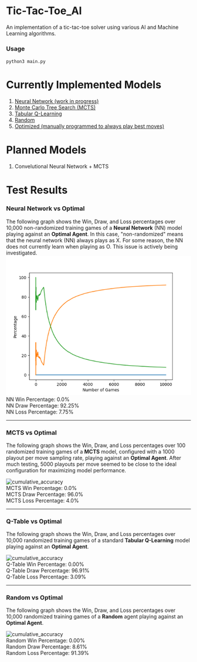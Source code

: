 # Tic-Tac-Toe_AI  
An implementation of a tic-tac-toe solver using various AI and Machine Learning algorithms.  
  
### Usage  
```  
python3 main.py  
```  
  
# Currently Implemented Models  
1. [Neural Network (work in progress)](#neural-network-vs-optimal)
2. [Monte Carlo Tree Search (MCTS)](#mcts-vs-optimal)  
3. [Tabular Q-Learning](#q-table-vs-optimal)
4. [Random](#random-vs-optimal)  
5. [Optimized (manually programmed to always play best moves)](https://xkcd.com/832/) 
  
# Planned Models
1. Convelutional Neural Network + MCTS  
  
  
# Test Results  

### Neural Network vs Optimal
  
 
The following graph shows the Win, Draw, and Loss percentages over 10,000 non-randomized training games of a **Neural Network** (NN) model playing against an **Optimal Agent**. In this case, "non-randomized" means that the neural network (NN) always plays as X. For some reason, the NN does not currently learn when playing as O. This issue is actively being investigated.
![cumulative_accuracy](graphs/NeuralNetwork_vs_Optimal-Cumulative_Accuracy.png)    
NN Win Percentage: 0.0%      
NN Draw Percentage: 92.25%      
NN Loss Percentage: 7.75% 
***    
### MCTS vs Optimal
  
 
The following graph shows the Win, Draw, and Loss percentages over 100 randomized training games of a **MCTS** model, configured with a 1000 playout per move sampling rate, playing against an **Optimal Agent**. After much testing, 5000 playouts per move seemed to be close to the ideal configuration for maximizing model performance.  
  
![cumulative_accuracy](graphs/MCTS_vs_Optimal-Cumulative_Accuracy.png)    
MCTS Win Percentage: 0.0%      
MCTS Draw Percentage: 96.0%      
MCTS Loss Percentage: 4.0% 
***  
### Q-Table vs Optimal  
  
The following graph shows the Win, Draw, and Loss percentages over 10,000 randomized training games of a standard **Tabular Q-Learning** model playing against an **Optimal Agent**.  
  
![cumulative_accuracy](graphs/Q-Table_vs_Optimal-Cumulative_Accuracy.png)    
Q-Table Win Percentage: 0.00%      
Q-Table Draw Percentage: 96.91%      
Q-Table Loss Percentage: 3.09% 
***  
### Random vs Optimal  
  
The following graph shows the Win, Draw, and Loss percentages over 10,000 randomized training games of a **Random** agent playing against an **Optimal Agent**.  
  
![cumulative_accuracy](graphs/Random_vs_Optimal-Cumulative_Accuracy.png)    
Random Win Percentage: 0.00%      
Random Draw Percentage: 8.61%      
Random Loss Percentage: 91.39%
